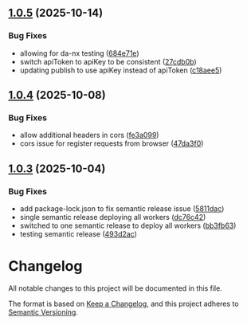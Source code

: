 ## [1.0.5](https://github.com/adobe/helix-snapshot-scheduler/compare/v1.0.4...v1.0.5) (2025-10-14)


### Bug Fixes

* allowing for da-nx testing ([684e71e](https://github.com/adobe/helix-snapshot-scheduler/commit/684e71ed702186a6b6d3ebe1e9294207fa7c000b))
* switch apiToken to apiKey to be consistent ([27cdb0b](https://github.com/adobe/helix-snapshot-scheduler/commit/27cdb0bd99eb83d4c69e5e2b87ec725c19a6d9a0))
* updating publish to use apiKey instead of apiToken ([c18aee5](https://github.com/adobe/helix-snapshot-scheduler/commit/c18aee510f1c13d8f3f65f0162cb502f4881f82b))

## [1.0.4](https://github.com/adobe/helix-snapshot-scheduler/compare/v1.0.3...v1.0.4) (2025-10-08)


### Bug Fixes

* allow additional headers in cors ([fe3a099](https://github.com/adobe/helix-snapshot-scheduler/commit/fe3a0998aca0aad6c727b8656fbe134a46377821))
* cors issue for register requests from browser ([47da3f0](https://github.com/adobe/helix-snapshot-scheduler/commit/47da3f0cfa451f0eba90e5adf7a3ef24f42b7d04))

## [1.0.3](https://github.com/adobe/helix-snapshot-scheduler/compare/v1.0.2...v1.0.3) (2025-10-04)


### Bug Fixes

* add package-lock.json to fix semantic release issue ([5811dac](https://github.com/adobe/helix-snapshot-scheduler/commit/5811dacaedc292d92a296eb8d926d8d3dd2fdc1a))
* single semantic release deploying all workers ([dc76c42](https://github.com/adobe/helix-snapshot-scheduler/commit/dc76c423a365bf161f94841566873d67933626e7))
* switched to one semantic release to deploy all workers ([bb3fb63](https://github.com/adobe/helix-snapshot-scheduler/commit/bb3fb63f5a3df5cb9e6f847bb02d13720dd146cc))
* testing semantic release ([493d2ac](https://github.com/adobe/helix-snapshot-scheduler/commit/493d2acfcc322f0e1a5f11899875283b0a247043))

# Changelog

All notable changes to this project will be documented in this file.

The format is based on [Keep a Changelog](https://keepachangelog.com/en/1.0.0/),
and this project adheres to [Semantic Versioning](https://semver.org/spec/v2.0.0.html).
